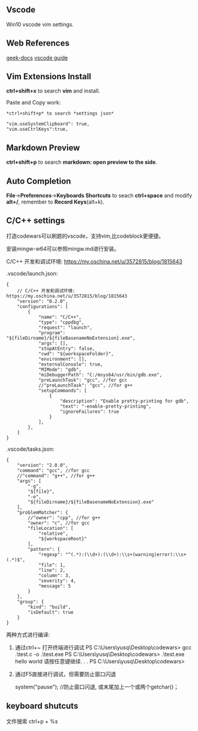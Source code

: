 ## Vscode
Win10 vscode vim settings.


## Web References
[geek-docs](https://geek-docs.com/vscode/vscode-tutorials/vs-code-text-editing.html)
[vscode guide](https://code.visualstudio.com/docs/editor/codebasics)

## Vim Extensions Install
**ctrl+shift+x** to search **vim** and install.

Paste and Copy work:
```
*ctrl+shift+p* to search *settings json*

"vim.useSystemClipboard": true,
"vim.useCtrlKeys":true,
```

## Markdown Preview
**ctrl+shift+p** to search **markdown: open preview to the side**.

## Auto Completion
**File**->**Preferences**->**Keyboards Shortcuts** to seach **ctrl+space**
and modify **alt+/**, remember to **Record Keys**(alt+k).


## C/C++ settings
打造codewars可以刷题的vscode，支持vim,比codeblock更便捷。

安装mingw-w64可以参照mingw.md进行安装。

C/C++ 开发和调试环境: https://my.oschina.net/u/3572815/blog/1815643

.vscode/launch.json:
```
{
    // C/C++ 开发和调试环境: https://my.oschina.net/u/3572815/blog/1815643
    "version": "0.2.0",
    "configurations": [
        {
            "name": "C/C++",
            "type": "cppdbg",
            "request": "launch",
            "program": "${fileDirname}/${fileBasenameNoExtension}.exe",
            "args": [],
            "stopAtEntry": false,
            "cwd": "${workspaceFolder}",
            "environment": [],
            "externalConsole": true,
            "MIMode": "gdb",
            "miDebuggerPath": "C:/msys64/usr/bin/gdb.exe",
            "preLaunchTask": "gcc", //for gcc
            //"preLaunchTask": "gcc", //for g++
            "setupCommands": [
                {
                    "description": "Enable pretty-printing for gdb",
                    "text": "-enable-pretty-printing",
                    "ignoreFailures": true
                }
            ],
        },
    ]
}
```

.vscode/tasks.json:
```
{
    "version": "2.0.0",
    "command": "gcc", //for gcc
    //"command": "g++", //for g++
    "args": [
        "-g",
        "${file}",
        "-o",
        "${fileDirname}/${fileBasenameNoExtension}.exe"
    ],
    "problemMatcher": {
        //"owner": "cpp", //for g++
        "owner": "c", //for gcc
        "fileLocation": [
            "relative",
            "${workspaceRoot}"
        ],
        "pattern": {
            "regexp": "^(.*):(\\d+):(\\d+):\\s+(warning|error):\\s+(.*)$",
            "file": 1,
            "line": 2,
            "column": 3,
            "severity": 4,
            "message": 5
        }
    },
    "group": {
        "kind": "build",
        "isDefault": true
    }
}
```

两种方式进行编译:
1. 通过ctrl+~ 打开终端进行调试
PS C:\Users\yusq\Desktop\codewars> gcc .\test.c -o .\test.exe
PS C:\Users\yusq\Desktop\codewars> .\test.exe
hello world
请按任意键继续. . .
PS C:\Users\yusq\Desktop\codewars>

2. 通过F5直接进行调试，但需要防止窗口闪退

    system("pause"); //防止窗口闪退, 或末尾加上一个或两个getchar()；


## keyboard shutcuts
文件搜索  ctrl+p  + %s
